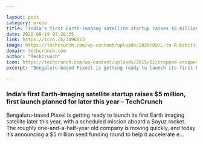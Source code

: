 ```yaml
---

layout: post
category: press
title: "India’s first Earth-imaging satellite startup raises $5 million, first launch planned for later this year"
date: 2020-08-19 07:28:35
link: https://tcrn.ch/349D6z3
image: https://techcrunch.com/wp-content/uploads/2020/08/L-to-R-Kshitij-Khandewal-and-Awais-Ahmed-1.jpg?w=600
domain: techcrunch.com
author: "TechCrunch"
icon: https://techcrunch.com/wp-content/uploads/2015/02/cropped-cropped-favicon-gradient.png?w=180
excerpt: "Bengaluru-based Pixxel is getting ready to launch its first Earth imaging satellite later this year, with a scheduled mission aboard a Soyuz rocket. The roughly one-and-a-half-year old company is moving quickly, and today it’s announcing a $5 million seed funding round to help it accelerate e…"

---
```


### India’s first Earth-imaging satellite startup raises $5 million, first launch planned for later this year – TechCrunch

Bengaluru-based Pixxel is getting ready to launch its first Earth imaging satellite later this year, with a scheduled mission aboard a Soyuz rocket. The roughly one-and-a-half-year old company is moving quickly, and today it’s announcing a $5 million seed funding round to help it accelerate e…